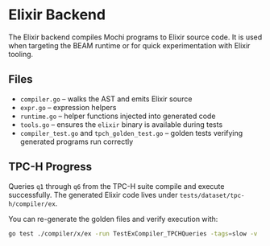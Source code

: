 # Elixir Backend

The Elixir backend compiles Mochi programs to Elixir source code. It is used when targeting the BEAM runtime or for quick experimentation with Elixir tooling.

## Files

- `compiler.go` – walks the AST and emits Elixir source
- `expr.go` – expression helpers
- `runtime.go` – helper functions injected into generated code
- `tools.go` – ensures the `elixir` binary is available during tests
- `compiler_test.go` and `tpch_golden_test.go` – golden tests verifying generated programs run correctly

## TPC-H Progress

Queries `q1` through `q6` from the TPC-H suite compile and execute successfully.
The generated Elixir code lives under `tests/dataset/tpc-h/compiler/ex`.

You can re-generate the golden files and verify execution with:

```bash
go test ./compiler/x/ex -run TestExCompiler_TPCHQueries -tags=slow -v
```
